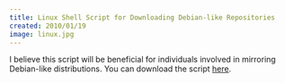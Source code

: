 ```yaml
---
title: Linux Shell Script for Downloading Debian-like Repositories
created: 2010/01/19
image: linux.jpg
---
```


I believe this script will be beneficial for individuals involved in mirroring Debian-like distributions. You can download the script [here](/wordpress/wp-content/uploads/2010/01/repositorios.sh.tar.gz).

